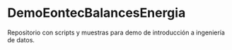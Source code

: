 # DemoEontecBalancesEnergia
Repositorio con scripts y muestras para demo de introducción a ingeniería de datos.
